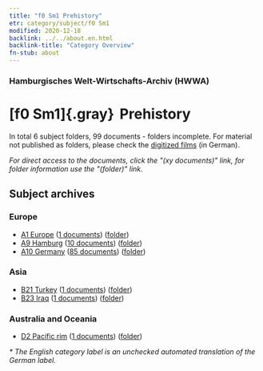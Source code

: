 ```yaml
---
title: "f0 Sm1 Prehistory"
etr: category/subject/f0 Sm1
modified: 2020-12-18
backlink: ../../about.en.html
backlink-title: "Category Overview"
fn-stub: about
---
```


### Hamburgisches Welt-Wirtschafts-Archiv (HWWA)
# [f0 Sm1]{.gray}&#8201; Prehistory&#160; 





In total 6 subject folders, 99 documents - folders incomplete.
For material not published as folders, please check the [digitized films](/film/h1_sh) (in German).

_For direct access to the documents, click the "(xy documents)" link, for folder information use the "(folder)" link._

## Subject archives



### Europe

- [A1 Europe](../../../geo/about.en.html#A1) (<a href="https://dfg-viewer.de/show/?tx_dlf[id]=https://pm20.zbw.eu/mets/sh/1408xx/140892/1444xx/144448/public.mets.en.xml" target="_blank">1 documents</a>) ([folder](http://purl.org/pressemappe20/folder/sh/140892,144448))
- [A9 Hamburg](../../../geo/about.en.html#A9) (<a href="https://dfg-viewer.de/show/?tx_dlf[id]=https://pm20.zbw.eu/mets/sh/1409xx/140905/1444xx/144448/public.mets.en.xml" target="_blank">10 documents</a>) ([folder](http://purl.org/pressemappe20/folder/sh/140905,144448))
- [A10 Germany](../../../geo/about.en.html#A10) (<a href="https://dfg-viewer.de/show/?tx_dlf[id]=https://pm20.zbw.eu/mets/sh/1261xx/126128/1444xx/144448/public.mets.en.xml" target="_blank">85 documents</a>) ([folder](http://purl.org/pressemappe20/folder/sh/126128,144448))

### Asia

- [B21 Turkey](../../../geo/about.en.html#B21) (<a href="https://dfg-viewer.de/show/?tx_dlf[id]=https://pm20.zbw.eu/mets/sh/1411xx/141111/1444xx/144448/public.mets.en.xml" target="_blank">1 documents</a>) ([folder](http://purl.org/pressemappe20/folder/sh/141111,144448))
- [B23 Iraq](../../../geo/about.en.html#B23) (<a href="https://dfg-viewer.de/show/?tx_dlf[id]=https://pm20.zbw.eu/mets/sh/1411xx/141113/1444xx/144448/public.mets.en.xml" target="_blank">1 documents</a>) ([folder](http://purl.org/pressemappe20/folder/sh/141113,144448))

### Australia and Oceania

- [D2 Pacific rim](../../../geo/about.en.html#D2) (<a href="https://dfg-viewer.de/show/?tx_dlf[id]=https://pm20.zbw.eu/mets/sh/1415xx/141593/1444xx/144448/public.mets.en.xml" target="_blank">1 documents</a>) ([folder](http://purl.org/pressemappe20/folder/sh/141593,144448))


_* The English category label is an unchecked automated translation of the German label._

